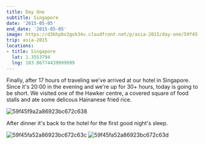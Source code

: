 ```yaml
---
title: Day One
subtitle: Singapore
date: '2015-05-05'
end_date: '2015-05-05'
image: https://d3khpbv2gxh34v.cloudfront.net/p/asia-2015/day-one/59f45f822a86923bc672c635.jpg
trip: asia-2015
locations:
- title: Singapore
  lat: 1.3553794
  lng: 103.86774439999999
---
```


Finally, after 17 hours of traveling we've arrived at our hotel in Singapore. Since it's 20:00 in the evening and we're up for 30+ hours, today is going to be short. We visited one of the Hawker centre, a covered square of food stalls and ate some delicous Hainanese fried rice.

![59f45f9a2a86923bc672c638](https://d3khpbv2gxh34v.cloudfront.net/p/asia-2015/day-one/59f45f9c2a86923bc672c639.jpg "1.5")

After dinner it's back to the hotel for the first good night's sleep.

![59f45fa52a86923bc672c63c](https://d3khpbv2gxh34v.cloudfront.net/p/asia-2015/day-one/59f45fa62a86923bc672c63e.jpg "1.5")
![59f45fa52a86923bc672c63d](https://d3khpbv2gxh34v.cloudfront.net/p/asia-2015/day-one/59f45fa82a86923bc672c63f.jpg "0.65")

